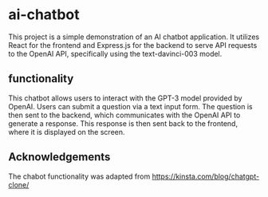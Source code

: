 # ai-chatbot

This project is a simple demonstration of an AI chatbot application. It utilizes React for the frontend and Express.js for the backend to serve API requests to the OpenAI API, specifically using the text-davinci-003 model.

## functionality 

This chatbot allows users to interact with the GPT-3 model provided by OpenAI. Users can submit a question via a text input form. The question is then sent to the backend, which communicates with the OpenAI API to generate a response. This response is then sent back to the frontend, where it is displayed on the screen.

## Acknowledgements

The chabot functionality was adapted from https://kinsta.com/blog/chatgpt-clone/ 
